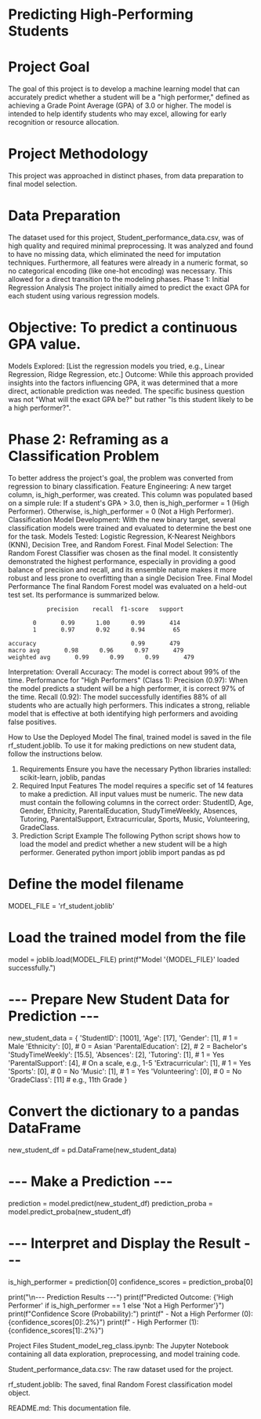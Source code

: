# Predicting High-Performing Students

# Project Goal
The goal of this project is to develop a machine learning model that can accurately predict whether a student will be a "high performer," defined as achieving a Grade Point Average (GPA) of 3.0 or higher. The model is intended to help identify students who may excel, allowing for early recognition or resource allocation.

# Project Methodology
This project was approached in distinct phases, from data preparation to final model 
selection.

# Data Preparation
The dataset used for this project, Student_performance_data.csv, was of high quality and required minimal preprocessing. It was analyzed and found to have no missing data, which eliminated the need for imputation techniques. Furthermore, all features were already in a numeric format, so no categorical encoding (like one-hot encoding) was necessary. This allowed for a direct transition to the modeling phases.
Phase 1: Initial Regression Analysis
The project initially aimed to predict the exact GPA for each student using various regression models.

# Objective: To predict a continuous GPA value.
Models Explored: [List the regression models you tried, e.g., Linear Regression, Ridge Regression, etc.]
Outcome: While this approach provided insights into the factors influencing GPA, it was determined that a more direct, actionable prediction was needed. The specific business question was not "What will the exact GPA be?" but rather "Is this student likely to be a high performer?".

# Phase 2: Reframing as a Classification Problem
To better address the project's goal, the problem was converted from regression to binary classification.
Feature Engineering: A new target column, is_high_performer, was created. This column was populated based on a simple rule:
If a student's GPA > 3.0, then is_high_performer = 1 (High Performer).
Otherwise, is_high_performer = 0 (Not a High Performer).
Classification Model Development: With the new binary target, several classification models were trained and evaluated to determine the best one for the task.
Models Tested: Logistic Regression, K-Nearest Neighbors (KNN), Decision Tree, and Random Forest.
Final Model Selection: The Random Forest Classifier was chosen as the final model. It consistently demonstrated the highest performance, especially in providing a good balance of precision and recall, and its ensemble nature makes it more robust and less prone to overfitting than a single Decision Tree.
Final Model Performance
The final Random Forest model was evaluated on a held-out test set. Its performance is summarized below.


               precision    recall  f1-score   support

           0       0.99      1.00      0.99       414
           1       0.97      0.92      0.94        65

    accuracy                           0.99       479
    macro avg       0.98      0.96      0.97       479
    weighted avg       0.99      0.99      0.99       479


Interpretation:
Overall Accuracy: The model is correct about 99% of the time.
Performance for "High Performers" (Class 1):
Precision (0.97): When the model predicts a student will be a high performer, it is correct 97% of the time.
Recall (0.92): The model successfully identifies 88% of all students who are actually high performers.
This indicates a strong, reliable model that is effective at both identifying high performers and avoiding false positives.

How to Use the Deployed Model
The final, trained model is saved in the file rf_student.joblib. To use it for making predictions on new student data, follow the instructions below.
1. Requirements
Ensure you have the necessary Python libraries installed:
scikit-learn, joblib, pandas
2. Required Input Features
The model requires a specific set of 14 features to make a prediction. All input values must be numeric. The new data must contain the following columns in the correct order:
StudentID, Age, Gender, Ethnicity, ParentalEducation, StudyTimeWeekly, Absences, Tutoring, ParentalSupport, Extracurricular, Sports, Music, Volunteering, GradeClass.
3. Prediction Script Example
The following Python script shows how to load the model and predict whether a new student will be a high performer.
Generated python
import joblib
import pandas as pd

# Define the model filename
MODEL_FILE = 'rf_student.joblib'

# Load the trained model from the file
model = joblib.load(MODEL_FILE)
print(f"Model '{MODEL_FILE}' loaded successfully.")

# --- Prepare New Student Data for Prediction ---
new_student_data = {
    'StudentID': [1001],
    'Age': [17],
    'Gender': [1],               # 1 = Male
    'Ethnicity': [0],             # 0 = Asian
    'ParentalEducation': [2],     # 2 = Bachelor's
    'StudyTimeWeekly': [15.5],
    'Absences': [2],
    'Tutoring': [1],              # 1 = Yes
    'ParentalSupport': [4],       # On a scale, e.g., 1-5
    'Extracurricular': [1],       # 1 = Yes
    'Sports': [0],                # 0 = No
    'Music': [1],                 # 1 = Yes
    'Volunteering': [0],          # 0 = No
    'GradeClass': [11]            # e.g., 11th Grade
}

# Convert the dictionary to a pandas DataFrame
new_student_df = pd.DataFrame(new_student_data)


# --- Make a Prediction ---
prediction = model.predict(new_student_df)
prediction_proba = model.predict_proba(new_student_df)


# --- Interpret and Display the Result ---
is_high_performer = prediction[0]
confidence_scores = prediction_proba[0]

print("\n--- Prediction Results ---")
print(f"Predicted Outcome: {'High Performer' if is_high_performer == 1 else 'Not a High Performer'}")
print(f"Confidence Score (Probability):")
print(f"  - Not a High Performer (0): {confidence_scores[0]:.2%}")
print(f"  - High Performer (1):     {confidence_scores[1]:.2%}")


Project Files
Student_model_reg_class.ipynb: The Jupyter Notebook containing all data exploration, preprocessing, and model training code.

Student_performance_data.csv: The raw dataset used for the project.

rf_student.joblib: The saved, final Random Forest classification model object.

README.md: This documentation file.
